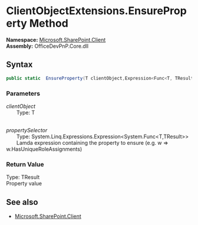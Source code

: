 # ClientObjectExtensions.EnsureProperty Method  
  

**Namespace:** [Microsoft.SharePoint.Client](Microsoft.SharePoint.Client.md)  
**Assembly:** OfficeDevPnP.Core.dll  
## Syntax
```C#
public static  EnsureProperty(T clientObject,Expression<Func<T, TResult>> propertySelector)
```
### Parameters
*clientObject*  
&emsp;&emsp;Type: T  
&emsp;&emsp;  
  
*propertySelector*  
&emsp;&emsp;Type: System.Linq.Expressions.Expression<System.Func<T,TResult>>  
&emsp;&emsp;Lamda expression containing the property to ensure (e.g. w => w.HasUniqueRoleAssignments)  
  
### Return Value
Type: TResult  
Property value

## See also
- [Microsoft.SharePoint.Client](Microsoft.SharePoint.Client.md)
